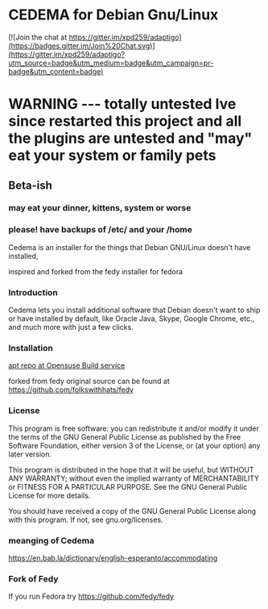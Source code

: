 # CEDEMA for Debian Gnu/Linux

[![Join the chat at https://gitter.im/xpd259/adaptigo](https://badges.gitter.im/Join%20Chat.svg)](https://gitter.im/xpd259/adaptigo?utm_source=badge&utm_medium=badge&utm_campaign=pr-badge&utm_content=badge)

# WARNING --- totally untested Ive since restarted this project and all the plugins are untested and "may" eat your system or family pets

## Beta-ish
### may eat your dinner, kittens, system or worse
### please! have backups of /etc/ and your /home

Cedema is an installer for the things that Debian GNU/Linux doesn't have installed,

inspired and forked from the fedy installer for fedora

### Introduction

Cedema lets you install additional software that Debian doesn't want to ship or have installed by default, like Oracle Java, Skype, Google Chrome, etc., and much more with just a few clicks.

### Installation
[apt repo at Opensuse Build service](https://software.opensuse.org//download.html?project=home%3Axpd259&package=CEDEMA)


forked from fedy original source can be found at https://github.com/folkswithhats/fedy

### License

This program is free software: you can redistribute it and/or modify it under the terms of the GNU General Public License as published by the Free Software Foundation, either version 3 of the License, or (at your option) any later version.

This program is distributed in the hope that it will be useful, but WITHOUT ANY WARRANTY; without even the implied warranty of MERCHANTABILITY or FITNESS FOR A PARTICULAR PURPOSE. See the GNU General Public License for more details.

You should have received a copy of the GNU General Public License along with this program. If not, see gnu.org/licenses.


### meanging of Cedema
https://en.bab.la/dictionary/english-esperanto/accommodating

### Fork of Fedy
If you run Fedora try
https://github.com/fedy/fedy
